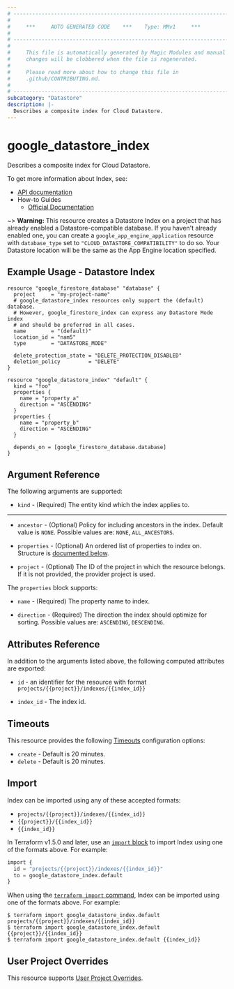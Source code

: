 ```yaml
---
# ----------------------------------------------------------------------------
#
#     ***     AUTO GENERATED CODE    ***    Type: MMv1     ***
#
# ----------------------------------------------------------------------------
#
#     This file is automatically generated by Magic Modules and manual
#     changes will be clobbered when the file is regenerated.
#
#     Please read more about how to change this file in
#     .github/CONTRIBUTING.md.
#
# ----------------------------------------------------------------------------
subcategory: "Datastore"
description: |-
  Describes a composite index for Cloud Datastore.
---
```


# google\_datastore\_index

Describes a composite index for Cloud Datastore.


To get more information about Index, see:

* [API documentation](https://cloud.google.com/datastore/docs/reference/admin/rest/v1/projects.indexes)
* How-to Guides
    * [Official Documentation](https://cloud.google.com/datastore/docs/concepts/indexes)

~> **Warning:** This resource creates a Datastore Index on a project that has already
enabled a Datastore-compatible database. If you haven't already enabled
one, you can create a `google_app_engine_application` resource with
`database_type` set to `"CLOUD_DATASTORE_COMPATIBILITY"` to do so. Your
Datastore location will be the same as the App Engine location specified.

## Example Usage - Datastore Index


```hcl
resource "google_firestore_database" "database" {
  project     = "my-project-name"
  # google_datastore_index resources only support the (default) database.
  # However, google_firestore_index can express any Datastore Mode index
  # and should be preferred in all cases.
  name        = "(default)"
  location_id = "nam5"
  type        = "DATASTORE_MODE"

  delete_protection_state = "DELETE_PROTECTION_DISABLED"
  deletion_policy         = "DELETE"
}

resource "google_datastore_index" "default" {
  kind = "foo"
  properties {
    name = "property_a"
    direction = "ASCENDING"
  }
  properties {
    name = "property_b"
    direction = "ASCENDING"
  }
  
  depends_on = [google_firestore_database.database]
}
```

## Argument Reference

The following arguments are supported:


* `kind` -
  (Required)
  The entity kind which the index applies to.


- - -


* `ancestor` -
  (Optional)
  Policy for including ancestors in the index.
  Default value is `NONE`.
  Possible values are: `NONE`, `ALL_ANCESTORS`.

* `properties` -
  (Optional)
  An ordered list of properties to index on.
  Structure is [documented below](#nested_properties).

* `project` - (Optional) The ID of the project in which the resource belongs.
    If it is not provided, the provider project is used.


<a name="nested_properties"></a>The `properties` block supports:

* `name` -
  (Required)
  The property name to index.

* `direction` -
  (Required)
  The direction the index should optimize for sorting.
  Possible values are: `ASCENDING`, `DESCENDING`.

## Attributes Reference

In addition to the arguments listed above, the following computed attributes are exported:

* `id` - an identifier for the resource with format `projects/{{project}}/indexes/{{index_id}}`

* `index_id` -
  The index id.


## Timeouts

This resource provides the following
[Timeouts](https://developer.hashicorp.com/terraform/plugin/sdkv2/resources/retries-and-customizable-timeouts) configuration options:

- `create` - Default is 20 minutes.
- `delete` - Default is 20 minutes.

## Import


Index can be imported using any of these accepted formats:

* `projects/{{project}}/indexes/{{index_id}}`
* `{{project}}/{{index_id}}`
* `{{index_id}}`


In Terraform v1.5.0 and later, use an [`import` block](https://developer.hashicorp.com/terraform/language/import) to import Index using one of the formats above. For example:

```tf
import {
  id = "projects/{{project}}/indexes/{{index_id}}"
  to = google_datastore_index.default
}
```

When using the [`terraform import` command](https://developer.hashicorp.com/terraform/cli/commands/import), Index can be imported using one of the formats above. For example:

```
$ terraform import google_datastore_index.default projects/{{project}}/indexes/{{index_id}}
$ terraform import google_datastore_index.default {{project}}/{{index_id}}
$ terraform import google_datastore_index.default {{index_id}}
```

## User Project Overrides

This resource supports [User Project Overrides](https://registry.terraform.io/providers/hashicorp/google/latest/docs/guides/provider_reference#user_project_override).
